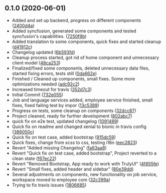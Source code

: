 ## 0.1.0 (2020-06-01)

* Added and set up backend, progress on different components ([2400d4a](https://github.com/Desmoswal/mttcsp-corp/commit/2400d4a))
* Added syncfusion, generated some components and tested syncfusion's capabilities. ([7250f9b](https://github.com/Desmoswal/mttcsp-corp/commit/7250f9b))
* Added translation to some components, quick fixes and started cleanup ([d41912c](https://github.com/Desmoswal/mttcsp-corp/commit/d41912c))
* Changelog updated ([6b593fd](https://github.com/Desmoswal/mttcsp-corp/commit/6b593fd))
* Cleanup process started, got rid of home component and unnecessary client model ([48ca253](https://github.com/Desmoswal/mttcsp-corp/commit/48ca253))
* Finalized/fixed some components, deleted unnecessary data files, started fixing errors, tests still  ([0da662e](https://github.com/Desmoswal/mttcsp-corp/commit/0da662e))
* Finished / Cleaned up components, small fixes. Some more optimizations needed ([adc92c2](https://github.com/Desmoswal/mttcsp-corp/commit/adc92c2))
* Increased timeout for travis ([352d7c3](https://github.com/Desmoswal/mttcsp-corp/commit/352d7c3))
* Initial Commit ([732e055](https://github.com/Desmoswal/mttcsp-corp/commit/732e055))
* Job and language services added, employee service finished, small fixes, fixed failing test by impor ([13c5389](https://github.com/Desmoswal/mttcsp-corp/commit/13c5389))
* Progress on tests, some cleanup on components ([32dcc87](https://github.com/Desmoswal/mttcsp-corp/commit/32dcc87))
* Project cleaned, ready for further development ([802abc7](https://github.com/Desmoswal/mttcsp-corp/commit/802abc7))
* quick fix on e2e test, updated changelog ([1091489](https://github.com/Desmoswal/mttcsp-corp/commit/1091489))
* Quick fix on readme and changed xenial to bionic in travis config ([386050c](https://github.com/Desmoswal/mttcsp-corp/commit/386050c))
* Quick fix on test case, added bootstrap ([915dc59](https://github.com/Desmoswal/mttcsp-corp/commit/915dc59))
* Quick fixes, change from scss to css, testing i18n ([eec2823](https://github.com/Desmoswal/mttcsp-corp/commit/eec2823))
* Revert "Added missing Changelog" ([fa63aa8](https://github.com/Desmoswal/mttcsp-corp/commit/fa63aa8))
* Revert "Quick fix on test case, added bootstrap", Project reverted to a clean state ([f67ec22](https://github.com/Desmoswal/mttcsp-corp/commit/f67ec22))
* Revert "Removed Bootstrap, App ready to work with TrulyUI" ([4f855fe](https://github.com/Desmoswal/mttcsp-corp/commit/4f855fe))
* Revert "Small fixes, added header and sidebar" ([80e39dd](https://github.com/Desmoswal/mttcsp-corp/commit/80e39dd))
* Several adjustments on components, new functionality on job service, workspace moved to employee com ([32c399a](https://github.com/Desmoswal/mttcsp-corp/commit/32c399a))
* Trying to fix travis issues ([1806685](https://github.com/Desmoswal/mttcsp-corp/commit/1806685))



